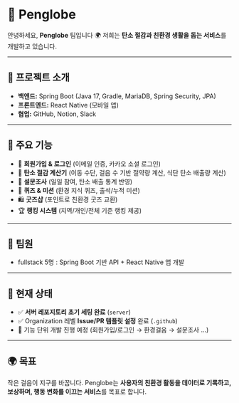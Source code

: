 

# 🐧 Penglobe

안녕하세요, **Penglobe** 팀입니다 🌍
저희는 **탄소 절감과 친환경 생활을 돕는 서비스**를 개발하고 있습니다.

---

## 🚀 프로젝트 소개

* **백엔드:** Spring Boot (Java 17, Gradle, MariaDB, Spring Security, JPA)
* **프론트엔드:** React Native (모바일 앱)
* **협업:** GitHub, Notion, Slack

---

## 📂 주요 기능

* 🔑 **회원가입 & 로그인** (이메일 인증, 카카오 소셜 로그인)
* 🌱 **탄소 절감 계산기** (이동 수단, 걸음 수 기반 절약량 계산, 식단 탄소 배출량 계산)
* 📝 **설문조사** (일일 참여, 탄소 배출 통계 반영)
* 🎯 **퀴즈 & 미션** (환경 지식 퀴즈, 출석/누적 미션)
* 🛍️ **굿즈샵** (포인트로 친환경 굿즈 교환)
* 🏆 **랭킹 시스템** (지역/개인/전체 기준 랭킹 제공)

---

## 👥 팀원

* fullstack 5명 : Spring Boot 기반 API + React Native 앱 개발

---

## 📌 현재 상태

* ✅ **서버 레포지토리 초기 세팅 완료** (`server`)
* ✅ Organization 레벨 **Issue/PR 템플릿 설정** 완료 (`.github`)
* 🔄 기능 단위 개발 진행 예정 (회원가입/로그인 → 환경걸음 → 설문조사 …)

---


## 🌍 목표

작은 걸음이 지구를 바꿉니다.
Penglobe는 **사용자의 친환경 활동을 데이터로 기록하고, 보상하며, 행동 변화를 이끄는 서비스**를 목표로 합니다.
